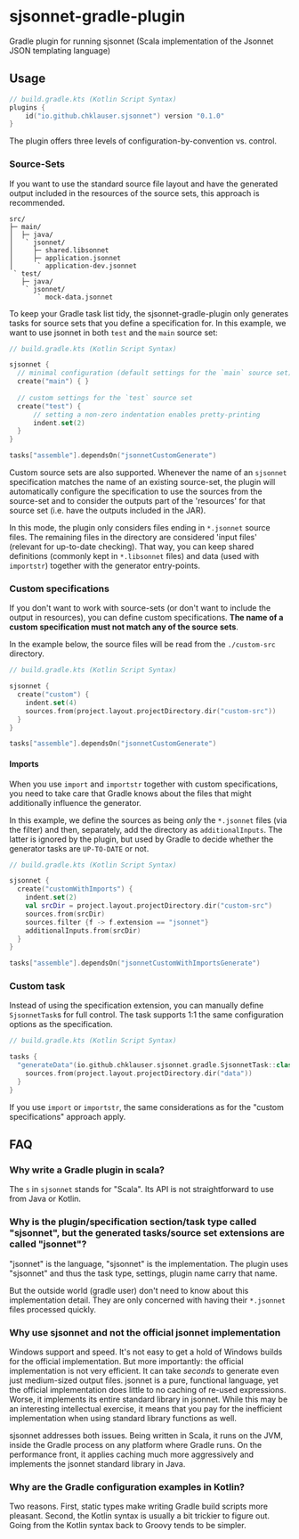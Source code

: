 # sjsonnet-gradle-plugin
Gradle plugin for running sjsonnet (Scala implementation of the Jsonnet JSON templating language)

## Usage

```kotlin
// build.gradle.kts (Kotlin Script Syntax)
plugins {
    id("io.github.chklauser.sjsonnet") version "0.1.0"
}
```

The plugin offers three levels of configuration-by-convention vs. control.

### Source-Sets

If you want to use the standard source file layout and have the generated output included
in the resources of the source sets, this approach is recommended.

```text
src/
├─ main/
│  ├─ java/
│   ` jsonnet/
│     ├─ shared.libsonnet
│     ├─ application.jsonnet
│      ` application-dev.jsonnet
 ` test/
   ├─ java/
    ` jsonnet/
       ` mock-data.jsonnet
```

To keep your Gradle task list tidy, the sjsonnet-gradle-plugin only generates tasks 
for source sets that you define a specification for. In this example, we want to
use jsonnet in both `test` and the `main` source set:

```kotlin
// build.gradle.kts (Kotlin Script Syntax)

sjsonnet {
  // minimal configuration (default settings for the `main` source set)
  create("main") { }
  
  // custom settings for the `test` source set
  create("test") { 
      // setting a non-zero indentation enables pretty-printing
      indent.set(2)
  }
}

tasks["assemble"].dependsOn("jsonnetCustomGenerate")
```

Custom source sets are also supported. Whenever the name of an `sjsonnet` specification matches the name
of an existing source-set, the plugin will automatically configure the specification
to use the sources from the source-set and to consider the outputs part of the 'resources'
for that source set (i.e. have the outputs included in the JAR).

In this mode, the plugin only considers files ending in `*.jsonnet` source files. The remaining
files in the directory are considered 'input files' (relevant for up-to-date checking). 
That way, you can keep shared definitions (commonly kept in `*.libsonnet` files) and
data (used with `importstr`) together with the generator entry-points.

### Custom specifications
If you don't want to work with source-sets (or don't want to include the output in resources), 
you can define custom specifications. **The name of a custom specification must not match
any of the source sets**.

In the example below, the source files will be read from the `./custom-src` directory.

```kotlin
// build.gradle.kts (Kotlin Script Syntax)

sjsonnet { 
  create("custom") {
    indent.set(4)
    sources.from(project.layout.projectDirectory.dir("custom-src"))
  }
}

tasks["assemble"].dependsOn("jsonnetCustomGenerate")
```

#### Imports
When you use `import` and `importstr` together with custom specifications, you need to take care
that Gradle knows about the files that might additionally influence the generator.

In this example, we define the sources as being _only_ the `*.jsonnet` files (via the filter)
and then, separately, add the directory as `additionalInputs`. The latter is ignored by the
plugin, but used by Gradle to decide whether the generator tasks are `UP-TO-DATE` or not.

```kotlin
// build.gradle.kts (Kotlin Script Syntax)

sjsonnet { 
  create("customWithImports") {
    indent.set(2)
    val srcDir = project.layout.projectDirectory.dir("custom-src")
    sources.from(srcDir)
    sources.filter {f -> f.extension == "jsonnet"}
    additionalInputs.from(srcDir)
  }
}

tasks["assemble"].dependsOn("jsonnetCustomWithImportsGenerate")
```

### Custom task
Instead of using the specification extension, you can manually define `SjsonnetTask`s
for full control. The task supports 1:1 the same configuration options as the specification.

```kotlin
// build.gradle.kts (Kotlin Script Syntax)

tasks {
  "generateData"(io.github.chklauser.sjsonnet.gradle.SjsonnetTask::class) {
    sources.from(project.layout.projectDirectory.dir("data"))
  }
}
```

If you use `import` or `importstr`, the same considerations as for the "custom specifications"
approach apply.

## FAQ
### Why write a Gradle plugin in scala?
The `s` in `sjsonnet` stands for "Scala". Its API is not straightforward to
use from Java or Kotlin.

### Why is the plugin/specification section/task type called "sjsonnet", but the generated tasks/source set extensions are called "jsonnet"?
"jsonnet" is the language, "sjsonnet" is the implementation. The plugin uses "sjsonnet"
and thus the task type, settings, plugin name carry that name.

But the outside world (gradle user) don't need to know about this implementation detail.
They are only concerned with having their `*.jsonnet` files processed quickly.

### Why use sjsonnet and not the official jsonnet implementation
Windows support and speed. It's not easy to get a hold of Windows builds
for the official implementation. But more importantly: the official implementation
is not very efficient. It can take _seconds_ to generate even just medium-sized
output files. jsonnet is a pure, functional language, yet the official implementation
does little to no caching of re-used expressions. Worse, it implements its entire
standard library in jsonnet. While this may be an interesting intellectual exercise,
it means that you pay for the inefficient implementation when using standard 
library functions as well.

sjsonnet addresses both issues. Being written in Scala, it runs on the JVM, inside
the Gradle process on any platform where Gradle runs. On the performance front, 
it applies caching much more aggressively and implements the
jsonnet standard library in Java.

### Why are the Gradle configuration examples in Kotlin?
Two reasons. First, static types make writing Gradle build scripts more pleasant.
Second, the Kotlin syntax is usually a bit trickier to figure out. Going from
the Kotlin syntax back to Groovy tends to be simpler.

